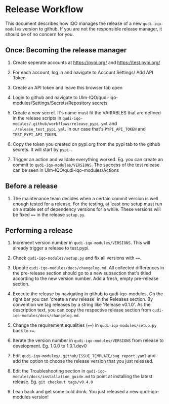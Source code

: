 # Release Workflow

This document describes how IQO manages the release of a new `qudi-iqo-modules` version to github.
If you are not the responsible release manager, it should be of no concern for you.


## Once: Becoming the release manager

1. Create seperate accounts at https://pypi.org/ and https://test.pypi.org/
2. For each account, log in and navigate to Account Settings/ Add API Token
3. Create an API token and leave this browser tab open
4. Login to github and navigate to Ulm-IQO/qudi-iqo-modules/Settings/Secrets/Repository secrets
5. Create a new secret. It's name must fit the VARIABLES that are defined in the release scripts
   in `qudi-iqo-modules/.github/workflows/release_pypi.yml` and `./release_test_pypi.yml`. In our case that's
   `PYPI_API_TOKEN` and `TEST_PYPI_API_TOKEN`.
    
6. Copy the token you created on pypi.org from the pypi tab to the github secrets. It will start by `pypi-`.
7. Trigger an action and validate everything worked. Eg. you can create an commit to `qudi-iqo-modules/VERSIONS`.
   The success of the test release can be seen in Ulm-IQO/qudi-iqo-modules/Actions
   

## Before a release
1. The maintenance team decides when a certain commit version is well enough tested for a release.
   For the testing, at least one setup must run on a stable set of dependency versions for a while. These versions will be
   fixed `==` in the release `setup.py`.
   

## Performing a release

1. Increment version number in `qudi-iqo-modules/VERSIONS`. This will already trigger a release to test.pypi.
2. Check `qudi-iqo-modules/setup.py` and fix all versions with `==`.
3. Update `qudi-iqo-modules/docs/changelog.md`. All collected differences in the pre-release section should go to
   a new subsection that's titled according to the new version number. Add a fresh, empty pre-release section.    

4. Execute the release by navigating in github to qudi-iqo-modules. On the right bar you can 'create a new release' in 
   the Releases section.
   By convention we tag releases by a string like 'Release v0.1.0'.
   As the description text, you can copy the respective release section from `qudi-iqo-modules/docs/changelog.md`.
   
5. Change the requirement equalities (`==`) in `qudi-iqo-modules/setup.py` back to `>=`.
6. Iterate the version number in `qudi-iqo-modules/VERSIONS` from release to development. Eg. 1.0.0 to 1.0.1.dev0
7. Edit `qudi-iqo-modules/.github/ISSUE_TEMPLATE/bug_report.yaml` and add the option to choose the release version
   that you just released.
8. Edit the Troubleshooting section in `qudi-iqo-modules/docs/installation_guide.md` to point at installing the latest
   release. Eg. `git checkout tags/v0.4.0`

9. Lean back and get some cold drink. You just released a new qudi-iqo-modules version! 
